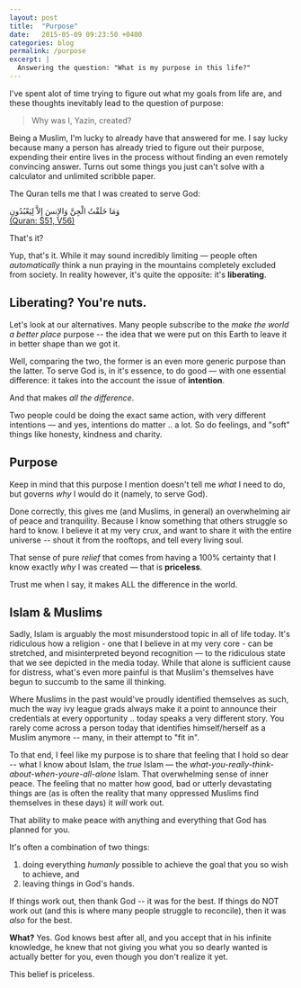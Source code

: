 ```yaml
---
layout: post
title:  "Purpose"
date:   2015-05-09 09:23:50 +0400
categories: blog
permalink: /purpose
excerpt: |
  Answering the question: "What is my purpose in this life?"
---
```

<!-- This post has been migrated from the previous version of this site; maintain permalink as is -->

I've spent alot of time trying to figure out what my goals from life are, and these thoughts inevitably lead to the question of purpose: 

> Why was I, Yazin, created?

Being a Muslim, I'm lucky to already have that answered for me. I say lucky because many a person has already tried to figure out their purpose, expending their entire lives in the process without finding an even remotely convincing answer. Turns out some things you just can't solve with a calculator and unlimited scribble paper. 

The Quran tells me that I was created to serve God:

<div class="quran-verse center">وَمَا خَلَقْتُ الْجِنَّ وَالإِنسَ إِلاَّ لِيَعْبُدُونِ</div>
<div class="center"><a href="http://quran.com/51/56">(Quran: S51, V56)</a></div>

That's it?

Yup, that's it. While it may sound incredibly limiting &mdash; people often *automatically* think a nun praying in the mountains completely excluded from society. In reality however, it's quite the opposite: it's **liberating**. 

## Liberating? You're nuts.

Let's look at our alternatives. Many people subscribe to the *make the world a better place* purpose -- the idea that we were put on this Earth to leave it in better shape than we got it. 

Well, comparing the two, the former is an even more generic purpose than the latter. To serve God is, in it's essence, to do good &mdash; with one essential difference: it takes into the account the issue of **intention**. 

And that makes *all the difference*.

Two people could be doing the exact same action, with very different intentions &mdash; and yes, intentions do matter .. a lot. So do feelings, and "soft" things like honesty, kindness and charity.

## Purpose

Keep in mind that this purpose I mention doesn't tell me _what_ I need to do, but governs _why_ I would do it (namely, to serve God). 

Done correctly, this gives me (and Muslims, in general) an overwhelming air of peace and tranquility. Because I know something that others struggle so hard to know. I believe it at my very crux, and want to share it with the entire universe -- shout it from the rooftops, and tell every living soul.

That sense of pure *relief* that comes from having a 100% certainty that I know exactly *why* I was created &mdash; that is **priceless**.

Trust me when I say, it makes ALL the difference in the world.

## Islam & Muslims

Sadly, Islam is arguably the most misunderstood topic in all of life today. It's ridiculous how a religion - one that I believe in at my very core - can be stretched, and misinterpreted beyond recognition &mdash; to the ridiculous state that we see depicted in the media today. While that alone is sufficient cause for distress, what's even more painful is that Muslim's themselves have begun to succumb to the same ill thinking.

Where Muslims in the past would've proudly identified themselves as such, much the way ivy league grads always make it a point to announce their credentials at every opportunity .. today speaks a very different story. You rarely come across a person today that identifies himself/herself as a Muslim anymore -- many, in their attempt to "fit in".

To that end, I feel like my purpose is to share that feeling that I hold so dear -- what I know about Islam, the *true* Islam &mdash; the *what-you-really-think-about-when-youre-all-alone* Islam. That overwhelming sense of inner peace. The feeling that no matter how good, bad or utterly devastating things are (as is often the reality that many oppressed Muslims find themselves in these days) it *will* work out. 

That ability to make peace with anything and everything that God has planned for you. 

It's often a combination of two things:

1. doing everything *humanly* possible to achieve the goal that you so wish to achieve, and
2. leaving things in God's hands. 

If things work out, then thank God -- it was for the best. If things do NOT work out (and this is where many people struggle to reconcile), then it was *also* for the best.

**What?** Yes. God knows best after all, and you accept that in his infinite knowledge, he knew that not giving you what you so dearly wanted is actually better for you, even though you don't realize it yet.

This belief is priceless.
